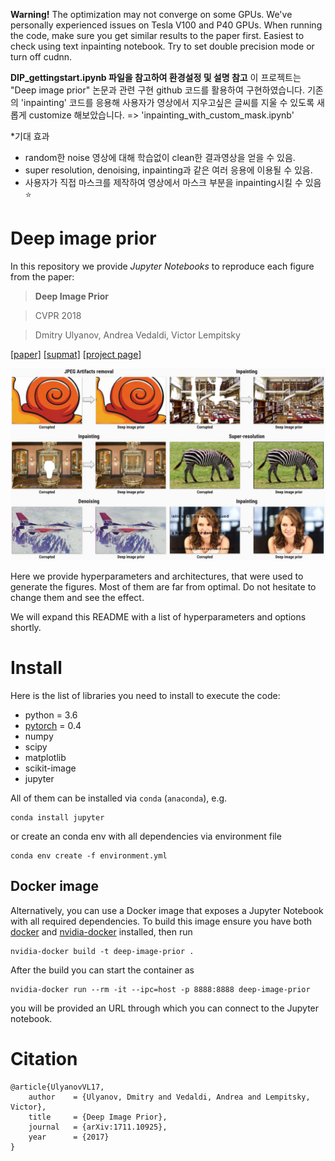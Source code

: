 **Warning!** The optimization may not converge on some GPUs. We've personally experienced issues on Tesla V100 and P40 GPUs. When running the code, make sure you get similar results to the paper first. Easiest to check using text inpainting notebook.  Try to set double precision mode or turn off cudnn. 

**DIP_gettingstart.ipynb 파일을 참고하여 환경설정 및 설명 참고**
이 프로젝트는  "Deep image prior" 논문과 관련 구현 github 코드를 활용하여 구현하였습니다.
기존의 'inpainting' 코드를 응용해 사용자가 영상에서 지우고싶은 글씨를 지울 수 있도록 새롭게 customize 해보았습니다.
=> 'inpainting_with_custom_mask.ipynb'

*기대 효과
- random한 noise 영상에 대해 학습없이 clean한 결과영상을 얻을 수 있음.
- super resolution, denoising, inpainting과 같은 여러 응용에 이용될 수 있음.
- 사용자가 직접 마스크를 제작하여 영상에서 마스크 부분을 inpainting시킬 수 있음 ⭐️

# Deep image prior

In this repository we provide *Jupyter Notebooks* to reproduce each figure from the paper:

> **Deep Image Prior**

> CVPR 2018

> Dmitry Ulyanov, Andrea Vedaldi, Victor Lempitsky


[[paper]](https://sites.skoltech.ru/app/data/uploads/sites/25/2018/04/deep_image_prior.pdf) [[supmat]](https://box.skoltech.ru/index.php/s/ib52BOoV58ztuPM) [[project page]](https://dmitryulyanov.github.io/deep_image_prior)

![](data/teaser_compiled.jpg)

Here we provide hyperparameters and architectures, that were used to generate the figures. Most of them are far from optimal. Do not hesitate to change them and see the effect.

We will expand this README with a list of hyperparameters and options shortly.

# Install

Here is the list of libraries you need to install to execute the code:
- python = 3.6
- [pytorch](http://pytorch.org/) = 0.4
- numpy
- scipy
- matplotlib
- scikit-image
- jupyter

All of them can be installed via `conda` (`anaconda`), e.g.
```
conda install jupyter
```


or create an conda env with all dependencies via environment file

```
conda env create -f environment.yml
```

## Docker image

Alternatively, you can use a Docker image that exposes a Jupyter Notebook with all required dependencies. To build this image ensure you have both [docker](https://www.docker.com/) and  [nvidia-docker](https://github.com/NVIDIA/nvidia-docker) installed, then run

```
nvidia-docker build -t deep-image-prior .
```

After the build you can start the container as

```
nvidia-docker run --rm -it --ipc=host -p 8888:8888 deep-image-prior
```

you will be provided an URL through which you can connect to the Jupyter notebook.


# Citation
```
@article{UlyanovVL17,
    author    = {Ulyanov, Dmitry and Vedaldi, Andrea and Lempitsky, Victor},
    title     = {Deep Image Prior},
    journal   = {arXiv:1711.10925},
    year      = {2017}
}
```
